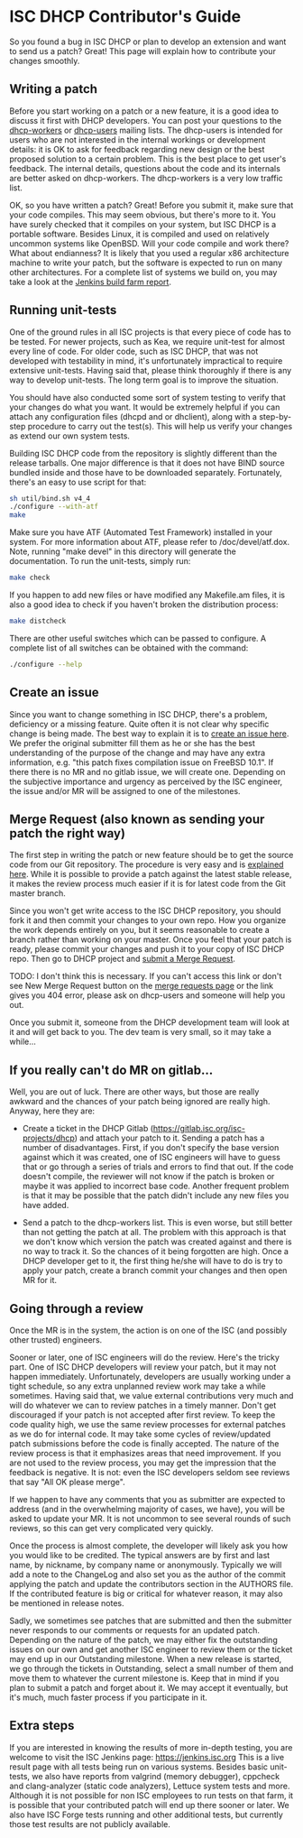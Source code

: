 # ISC DHCP Contributor's Guide

So you found a bug in ISC DHCP or plan to develop an extension and want to send us a patch? Great!
This page will explain how to contribute your changes smoothly.

## Writing a patch

Before you start working on a patch or a new feature, it is a good idea to discuss it first with
DHCP developers. You can post your questions to the [dhcp-workers](https://lists.isc.org/mailman/listinfo/dhcp-workers)
or [dhcp-users](https://lists.isc.org/mailman/listinfo/dhcp-users) mailing lists. The dhcp-users is
intended for users who are not interested in the internal workings or development details: it is
OK to ask for feedback regarding new design or the best proposed solution to a certain problem.
This is the best place to get user's feedback. The internal details, questions about the code and
its internals are better asked on dhcp-workers. The dhcp-workers is a very low traffic list.

OK, so you have written a patch? Great! Before you submit it, make sure that your code compiles.
This may seem obvious, but there's more to it. You have surely checked that it compiles on your
system, but ISC DHCP is a portable software. Besides Linux, it is compiled and used on relatively
uncommon systems like OpenBSD. Will your code compile and work there? What about endianness? It is
likely that you used a regular x86 architecture machine to write your patch, but the software is
expected to run on many other architectures. For a complete list of systems we build on, you may
take a look at the [Jenkins build farm report](https://jenkins.isc.org/view/isc-dhcp/).

## Running unit-tests

One of the ground rules in all ISC projects is that every piece of code has to be tested. For newer
projects, such as Kea, we require unit-test for almost every line of code. For older code, such as
ISC DHCP, that was not developed with testability in mind, it's unfortunately impractical to require
extensive unit-tests. Having said that, please think thoroughly if there is any way to develop
unit-tests. The long term goal is to improve the situation.

You should have also conducted some sort of system testing to verify that your changes do what you
want. It would be extremely helpful if you can attach any configuration files (dhcpd and or
dhclient), along with a step-by-step procedure to carry out the test(s).  This will help us verify
your changes as extend our own system tests.

Building ISC DHCP code from the repository is slightly different than the release tarballs. One
major difference is that it does not have BIND source bundled inside and those have to be
downloaded separately. Fortunately, there's an easy to use script for that:

```bash
sh util/bind.sh v4_4
./configure --with-atf
make
```

Make sure you have ATF (Automated Test Framework) installed in your system. For more information
about ATF, please refer to <dhcp source tree>/doc/devel/atf.dox.  Note, running "make devel" in this
directory will generate the documentation. To run the unit-tests, simply run:

```bash
make check
```

If you happen to add new files or have modified any Makefile.am files, it is also a good idea to
check if you haven't broken the distribution process:

```bash
make distcheck
```

There are other useful switches which can be passed to configure. A complete list of all switches
can be obtained with the command:

```bash
./configure --help
```

## Create an issue

Since you want to change something in ISC DHCP, there's a problem, deficiency or a missing feature.
Quite often it is not clear why specific change is being made. The best way to explain it is to
[create an issue here](https://gitlab.isc.org/isc-projects/dhcp/issues/new). We prefer the original
submitter fill them as he or she has the best understanding of the purpose of the change and may
have any extra information, e.g. "this patch fixes compilation issue on FreeBSD 10.1". If there there
is no MR and no gitlab issue, we will create one. Depending on the subjective importance and urgency
as perceived by the ISC engineer, the issue and/or MR will be assigned to one of the milestones.

## Merge Request (also known as sending your patch the right way)

The first step in writing the patch or new feature should be to get the source code from our Git
repository. The procedure is very easy and is [explained here](https://gitlab.isc.org/isc-projects/dhcp/wikis/gitlab-howto).
While it is possible to provide a patch against the latest stable release, it makes the review
process much easier if it is for latest code from the Git master branch.

Since you won't get write access to the ISC DHCP repository, you should fork it and then commit
your changes to your own repo. How you organize the work depends entirely on you, but it seems
reasonable to create a branch rather than working on your master.  Once you feel that your patch
is ready, please commit your changes and push it to your copy of ISC DHCP repo. Then go to DHCP project
and [submit a Merge Request](https://gitlab.isc.org/isc-projects/dhcp/merge_requests/new).

TODO: I don't think this is necessary. If you can't access this link or don't see New Merge Request
button on the [merge requests page](https://gitlab.isc.org/isc-projects/dhcp/merge_requests)
or the link gives you 404 error, please ask on dhcp-users and someone will help you out.

Once you submit it, someone from the DHCP development team will look at it and will get back to you.
The dev team is very small, so it may take a while...

## If you really can't do MR on gitlab...

Well, you are out of luck. There are other ways, but those are really awkward and the chances of
your patch being ignored are really high. Anyway, here they are:

- Create a ticket in the DHCP Gitlab (https://gitlab.isc.org/isc-projects/dhcp) and attach your
  patch to it. Sending a patch has a number of disadvantages. First, if you don't specify the base
  version against which it was created, one of ISC engineers will have to guess that or go through
  a series of trials and errors to find that out. If the code doesn't compile, the reviewer will not
  know if the patch is broken or maybe it was applied to incorrect base code. Another frequent
  problem is that it may be possible that the patch didn't include any new files you have added.

- Send a patch to the dhcp-workers list. This is even worse, but still better than not getting the
  patch at all. The problem with this approach is that we don't know which version the patch was
  created against and there is no way to track it. So the chances of it being forgotten are high.
  Once a DHCP developer get to it, the first thing he/she will have to do is try to apply your
  patch, create a branch commit your changes and then open MR for it.

## Going through a review

Once the MR is in the system, the action is on one of the ISC (and possibly other trusted) engineers.

Sooner or later, one of ISC engineers will do the review. Here's the tricky part. One of ISC DHCP
developers will review your patch, but it may not happen immediately. Unfortunately, developers
are usually working under a tight schedule, so any extra unplanned review work may take a while
sometimes. Having said that, we value external contributions very much and will do whatever we
can to review patches in a timely manner. Don't get discouraged if your patch is not accepted
after first review. To keep the code quality high, we use the same review processes for external
patches as we do for internal code. It may take some cycles of review/updated patch submissions
before the code is finally accepted. The nature of the review process is that it emphasizes areas
that need improvement. If you are not used to the review process, you may get the impression that
the feedback is negative. It is not: even the ISC developers seldom see reviews that say "All OK
please merge".

If we happen to have any comments that you as submitter are expected to address (and in the
overwhelming majority of cases, we have), you will be asked to update your MR. It is not
uncommon to see several rounds of such reviews, so this can get very complicated very quickly.

Once the process is almost complete, the developer will likely ask you how you would like to be
credited. The typical answers are by first and last name, by nickname, by company name or
anonymously. Typically we will add a note to the ChangeLog and also set you as the author of the
commit applying the patch and update the contributors section in the AUTHORS file. If the
contributed feature is big or critical for whatever reason, it may also be mentioned in release
notes.

Sadly, we sometimes see patches that are submitted and then the submitter never responds to our
comments or requests for an updated patch. Depending on the nature of the patch, we may either fix
the outstanding issues on our own and get another ISC engineer to review them or the ticket may end
up in our Outstanding milestone. When a new release is started, we go through the tickets in
Outstanding, select a small number of them and move them to whatever the current milestone is. Keep
that in mind if you plan to submit a patch and forget about it. We may accept it eventually, but
it's much, much faster process if you participate in it.

## Extra steps

If you are interested in knowing the results of more in-depth testing, you are welcome to visit the
ISC Jenkins page: https://jenkins.isc.org This is a live result page with all tests being run on
various systems. Besides basic unit-tests, we also have reports from valgrind (memory debugger),
cppcheck and clang-analyzer (static code analyzers), Lettuce system tests and more. Although it
is not possible for non ISC employees to run tests on that farm, it is possible that your
contributed patch will end up there sooner or later. We also have ISC Forge tests running and other
additional tests, but currently those test results are not publicly available.
